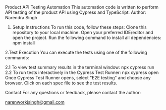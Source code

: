 Product API Testing Automation
This automation code is written to perform API testing of the product API using Cypress and TypeScript.
Author: Narendra Singh

1. Setup Instructions
  To run this code, follow these steps:
  Clone this repository to your local machine.
  Open your preferred IDE/editor and open the project.
  Run the following command to install all dependencies:
  npm install

2.Test Execution
  You can execute the tests using one of the following commands:

  2.1 To view test summary results in the terminal window:
      npx cypress run
  2.2 To run tests interactively in the Cypress Test Runner:
      npx cypress open
      Once Cypress Test Runner opens, select "E2E testing" and choose any browser. Click on each spec file to see the test results.

Contact
For any questions or feedback, please contact the author:

narenworkjsingh@gmail.com
